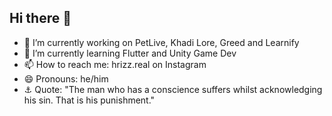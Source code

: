 ## Hi there 👋



- 🔭 I’m currently working on PetLive, Khadi Lore, Greed and Learnify
- 🌱 I’m currently learning Flutter and Unity Game Dev
- 📫 How to reach me: hrizz.real on Instagram
- 😄 Pronouns: he/him
- ⚓ Quote: "The man who has a conscience suffers whilst acknowledging his sin. That is his punishment."

